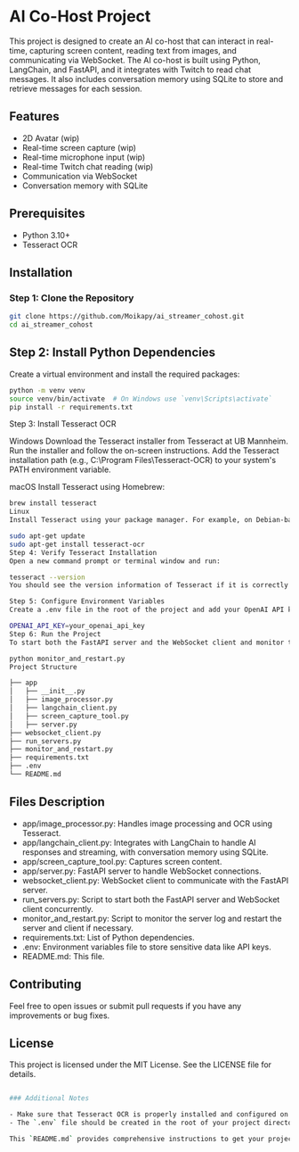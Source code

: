 # AI Co-Host Project

This project is designed to create an AI co-host that can interact in real-time, capturing screen content, reading text from images, and communicating via WebSocket. The AI co-host is built using Python, LangChain, and FastAPI, and it integrates with Twitch to read chat messages. It also includes conversation memory using SQLite to store and retrieve messages for each session.

## Features

- 2D Avatar (wip)
- Real-time screen capture (wip)
- Real-time microphone input (wip)
- Real-time Twitch chat reading (wip)
- Communication via WebSocket
- Conversation memory with SQLite

## Prerequisites

- Python 3.10+
- Tesseract OCR

## Installation

### Step 1: Clone the Repository

````bash
git clone https://github.com/Moikapy/ai_streamer_cohost.git
cd ai_streamer_cohost
````

## Step 2: Install Python Dependencies
Create a virtual environment and install the required packages:

  ```bash
python -m venv venv
source venv/bin/activate  # On Windows use `venv\Scripts\activate`
pip install -r requirements.txt
````

Step 3: Install Tesseract OCR

Windows
Download the Tesseract installer from Tesseract at UB Mannheim.
Run the installer and follow the on-screen instructions.
Add the Tesseract installation path (e.g., C:\Program Files\Tesseract-OCR) to your system's PATH environment variable.

macOS
Install Tesseract using Homebrew:

```bash
brew install tesseract
Linux
Install Tesseract using your package manager. For example, on Debian-based systems like Ubuntu:
```

```bash
sudo apt-get update
sudo apt-get install tesseract-ocr
Step 4: Verify Tesseract Installation
Open a new command prompt or terminal window and run:
```

```bash
tesseract --version
You should see the version information of Tesseract if it is correctly installed and added to your PATH.

Step 5: Configure Environment Variables
Create a .env file in the root of the project and add your OpenAI API key:
```

```bash
OPENAI_API_KEY=your_openai_api_key
Step 6: Run the Project
To start both the FastAPI server and the WebSocket client and monitor them for specific log messages, run:
```

```bash
python monitor_and_restart.py
Project Structure
```

```bash
├── app
│   ├── __init__.py
│   ├── image_processor.py
│   ├── langchain_client.py
│   ├── screen_capture_tool.py
│   ├── server.py
├── websocket_client.py
├── run_servers.py
├── monitor_and_restart.py
├── requirements.txt
├── .env
└── README.md
```

## Files Description

- app/image_processor.py: Handles image processing and OCR using Tesseract.
- app/langchain_client.py: Integrates with LangChain to handle AI responses and streaming, with conversation memory using SQLite.
- app/screen_capture_tool.py: Captures screen content.
- app/server.py: FastAPI server to handle WebSocket connections.
- websocket_client.py: WebSocket client to communicate with the FastAPI server.
- run_servers.py: Script to start both the FastAPI server and WebSocket client concurrently.
- monitor_and_restart.py: Script to monitor the server log and restart the server and client if necessary.
- requirements.txt: List of Python dependencies.
- .env: Environment variables file to store sensitive data like API keys.
- README.md: This file.

## Contributing

Feel free to open issues or submit pull requests if you have any improvements or bug fixes.

## License

This project is licensed under the MIT License. See the LICENSE file for details.

```bash

### Additional Notes

- Make sure that Tesseract OCR is properly installed and configured on your system to avoid any issues with image processing.
- The `.env` file should be created in the root of your project directory with the correct API key.

This `README.md` provides comprehensive instructions to get your project started and should help new contributors understand how to set up and run the project.
```
